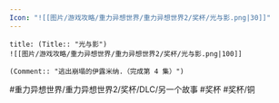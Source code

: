 ```yaml
---
Icon: "![[图片/游戏攻略/重力异想世界/重力异想世界2/奖杯/光与影.png|30]]"
---
```

```ad-common-bronze-trophy
title: (Title:: "光与影")
![[图片/游戏攻略/重力异想世界/重力异想世界2/奖杯/光与影.png|100]]

(Comment:: "逃出崩塌的伊露米纳.（完成第 4 集）")
```

#重力异想世界/重力异想世界2/奖杯/DLC/另一个故事 #奖杯 #奖杯/铜
